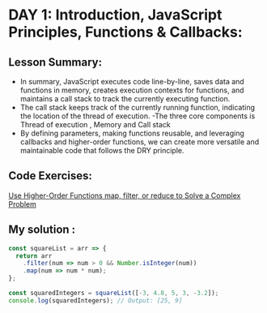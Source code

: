 # DAY 1: Introduction, JavaScript Principles, Functions & Callbacks: 

## Lesson Summary:
- In summary, JavaScript executes code line-by-line, saves data and functions in memory, creates execution contexts for functions, and maintains a call stack to track the currently executing function.
- The call stack keeps track of the currently running function, indicating the location of the thread of execution.
-The three core components is Thread of execution , Memory and Call stack 
- By defining parameters, making functions reusable, and leveraging callbacks and higher-order functions, we can create more versatile and maintainable code that follows the DRY principle.
## Code Exercises: 
[Use Higher-Order Functions map, filter, or reduce to Solve a Complex Problem](https://www.freecodecamp.org/learn/javascript-algorithms-and-data-structures/functional-programming/use-higher-order-functions-map-filter-or-reduce-to-solve-a-complex-problem)
 ## My solution :
```javascript
const squareList = arr => {
  return arr
    .filter(num => num > 0 && Number.isInteger(num))
    .map(num => num * num);
};

const squaredIntegers = squareList([-3, 4.8, 5, 3, -3.2]);
console.log(squaredIntegers); // Output: [25, 9]

```
